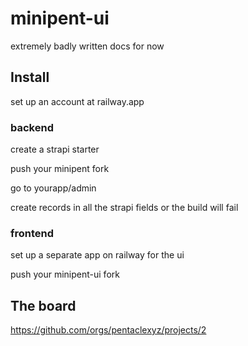 # minipent-ui

extremely badly written docs for now


## Install

set up an account at railway.app

### backend

create a strapi starter

push your minipent fork

go to yourapp/admin

create records in all the strapi fields or the build will fail


### frontend

set up a separate app on railway for the ui

push your minipent-ui fork 



## The board
https://github.com/orgs/pentaclexyz/projects/2

